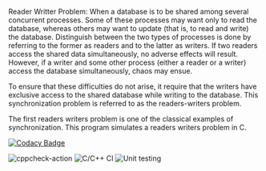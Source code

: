 
Reader Writter Problem:
When a database is to be shared among several concurrent processes. Some of these processes may want only to read the database, whereas others may want to update (that is, to read and write) the database. Distinguish between the two types of processes is done by referring to the former as readers and to the latter as writers. If two readers access the shared data simultaneously, no adverse effects will result. However, if a writer and some other process (either a reader or a writer) access the database simultaneously, chaos may ensue.

To ensure that these difficulties do not arise, it require that the writers have exclusive access to the shared database while writing to the database. This synchronization problem is referred to as the readers-writers problem.


The first readers writers problem is one of the classical examples of synchronization. This program simulates a readers writers problem in C.




[![Codacy Badge](https://api.codacy.com/project/badge/Grade/0cd20e790e1249cd8bf811e685c16ef6)](https://app.codacy.com/manual/99002605/Linux_OS?utm_source=github.com&utm_medium=referral&utm_content=99002605/Linux_OS&utm_campaign=Badge_Grade_Settings)

![cppcheck-action](https://github.com/99002605/Linux_OS/workflows/cppcheck-action/badge.svg)
![C/C++ CI](https://github.com/99002605/Linux_OS/workflows/C/C++%20CI/badge.svg)
![Unit testing](https://github.com/99002605/Linux_OS/workflows/Unit%20testing/badge.svg)

